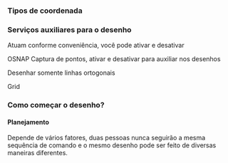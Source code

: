 ### Tipos de coordenada

### Serviços auxiliares para o desenho

Atuam conforme conveniência, você pode ativar e desativar

OSNAP Captura de pontos, ativar e desativar para auxiliar nos desenhos

Desenhar somente linhas ortogonais

Grid

### Como começar o desenho?

#### Planejamento

Depende de vários fatores, duas pessoas nunca seguirão a mesma sequência de comando e o mesmo desenho pode ser feito de diversas maneiras diferentes.
